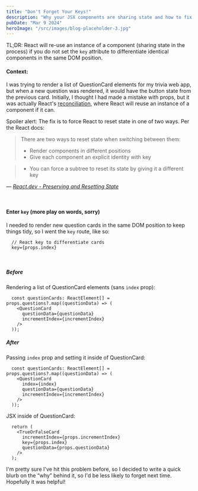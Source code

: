 ```yaml
---
title: "Don't Forget Your Keys!"
description: "Why your JSX components are sharing state and how to fix it"
pubDate: "Mar 9 2024"
heroImage: "/src/images/blog-placeholder-3.jpg"
---
```


TL;DR: React will re-use an instance of a component (sharing state in the process) if you do not set the `key` attribute to differentiate identical components in the same DOM position.

#### Context:

I was trying to render a list of QuestionCard elements for my trivia web app, but when a new question was rendered, it would have the button state from the previous card. Initially, I thought I had made a mistake with props, but it was actually React's [reconciliation](https://legacy.reactjs.org/docs/reconciliation.html), where React will reuse an instance of a component if it can.

Spoiler alert: The fix is to force React to reset state in one of two ways. Per the React docs:

> There are two ways to reset state when switching between them:
>
> - Render components in different positions
> - Give each component an explicit identity with key<br>

> - You can force a subtree to reset its state by giving it a different key<br>

— <cite>[React.dev - Preserving and Resetting State](https://react.dev/learn/preserving-and-resetting-state)</cite>

<br>

#### Enter `key` (more play on words, sorry)

I needed to render new question cards in the same DOM position to keep things tidy, so I went the `key` route, like so:

```
  // React key to differentiate cards
  key={props.index}
```

<br>

##### Before

Rendering a list of QuestionCard elements (sans `index` prop):

```
  const questionCards: ReactElement[] = props.questions?.map((questionData) => (
    <QuestionCard
      questionData={questionData}
      incrementIndex={incrementIndex}
    />
  ));
```

##### After

Passing `index` prop and setting it inside of QuestionCard:

```
  const questionCards: ReactElement[] = props.questions?.map((questionData) => (
    <QuestionCard
      index={index}
      questionData={questionData}
      incrementIndex={incrementIndex}
    />
  ));
```

JSX inside of QuestionCard:

```
  return (
    <TrueOrFalseCard
      incrementIndex={props.incrementIndex}
      key={props.index}
      questionData={props.questionData}
    />
  );
```

I'm pretty sure I've hit this problem before, so I decided to write a quick blurb on the “why” behind it, so I'd be less likely to forget next time. Hopefully it was helpful!
